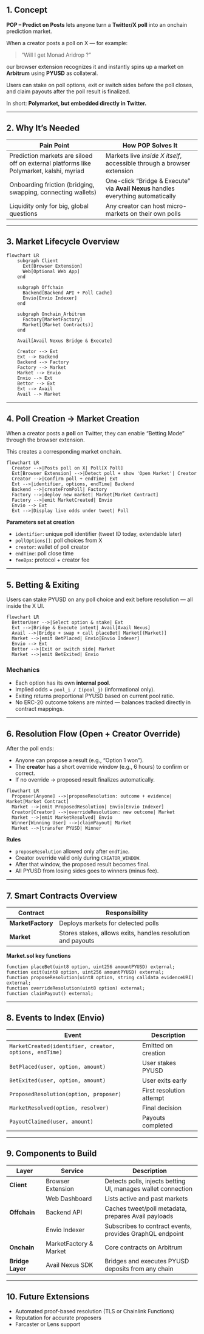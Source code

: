 ## 1. Concept

**POP – Predict on Posts** lets anyone turn a **Twitter/X poll** into an onchain prediction market.

When a creator posts a poll on X — for example:

> “Will I get Monad Aridrop ?”

our browser extension recognizes it and instantly spins up a market on **Arbitrum** using **PYUSD** as collateral.

Users can stake on poll options, exit or switch sides before the poll closes, and claim payouts after the poll result is finalized.

In short: **Polymarket, but embedded directly in Twitter.**

---

## 2. Why It’s Needed

| Pain Point                                                                              | How POP Solves It                                                                 |
| --------------------------------------------------------------------------------------- | --------------------------------------------------------------------------------- |
| Prediction markets are siloed off on external platforms like Polymarket, kalshi, myriad | Markets live _inside X itself_, accessible through a browser extension            |
| Onboarding friction (bridging, swapping, connecting wallets)                            | One-click “Bridge & Execute” via **Avail Nexus** handles everything automatically |
| Liquidity only for big, global questions                                                | Any creator can host micro-markets on their own polls                             |

---

## 3. Market Lifecycle Overview

```mermaid
flowchart LR
    subgraph Client
      Ext[Browser Extension]
      Web[Optional Web App]
    end

    subgraph Offchain
      Backend[Backend API + Poll Cache]
      Envio[Envio Indexer]
    end

    subgraph Onchain_Arbitrum
      Factory[MarketFactory]
      Market[(Market Contracts)]
    end

    Avail[Avail Nexus Bridge & Execute]

    Creator --> Ext
    Ext --> Backend
    Backend --> Factory
    Factory --> Market
    Market --> Envio
    Envio --> Ext
    Bettor --> Ext
    Ext --> Avail
    Avail --> Market

```

---

## 4. Poll Creation → Market Creation

When a creator posts a **poll** on Twitter, they can enable “Betting Mode” through the browser extension.

This creates a corresponding market onchain.

```mermaid
flowchart LR
  Creator -->|Posts poll on X| Poll[X Poll]
  Ext[Browser Extension] -->|Detect poll + show 'Open Market'| Creator
  Creator -->|Confirm poll + endTime| Ext
  Ext -->|identifier, options, endTime| Backend
  Backend -->|createFromPoll| Factory
  Factory -->|deploy new market| Market[Market Contract]
  Factory -->|emit MarketCreated| Envio
  Envio --> Ext
  Ext -->|Display live odds under tweet| Poll

```

**Parameters set at creation**

- `identifier`: unique poll identifier (tweet ID today, extendable later)
- `pollOptions[]`: poll choices from X
- `creator`: wallet of poll creator
- `endTime`: poll close time
- `feeBps`: protocol + creator fee

---

## 5. Betting & Exiting

Users can stake PYUSD on any poll choice and exit before resolution — all inside the X UI.

```mermaid
flowchart LR
  BettorUser -->|Select option & stake| Ext
  Ext -->|Bridge & Execute intent| Avail[Avail Nexus]
  Avail -->|Bridge + swap + call placeBet| Market[(Market)]
  Market -->|emit BetPlaced| Envio[Envio Indexer]
  Envio --> Ext
  Bettor -->|Exit or switch side| Market
  Market -->|emit BetExited| Envio

```

### Mechanics

- Each option has its own **internal pool**.
- Implied odds = `pool_i / Σ(pool_j)` (informational only).
- Exiting returns proportional PYUSD based on current pool ratio.
- No ERC-20 outcome tokens are minted — balances tracked directly in contract mappings.

---

## 6. Resolution Flow (Open + Creator Override)

After the poll ends:

- Anyone can propose a result (e.g., “Option 1 won”).
- The **creator** has a short override window (e.g., 6 hours) to confirm or correct.
- If no override → proposed result finalizes automatically.

```mermaid
flowchart LR
  Proposer[Anyone] -->|proposeResolution: outcome + evidence| Market[Market Contract]
  Market -->|emit ProposedResolution| Envio[Envio Indexer]
  Creator[Creator] -->|overrideResolution: new outcome| Market
  Market -->|emit MarketResolved| Envio
  Winner[Winning User] -->|claimPayout| Market
  Market -->|transfer PYUSD| Winner

```

**Rules**

- `proposeResolution` allowed only after `endTime`.
- Creator override valid only during `CREATOR_WINDOW`.
- After that window, the proposed result becomes final.
- All PYUSD from losing sides goes to winners (minus fee).

---

## 7. Smart Contracts Overview

| Contract          | Responsibility                                              |
| ----------------- | ----------------------------------------------------------- |
| **MarketFactory** | Deploys markets for detected polls                          |
| **Market**        | Stores stakes, allows exits, handles resolution and payouts |

**Market.sol key functions**

```solidity
function placeBet(uint8 option, uint256 amountPYUSD) external;
function exit(uint8 option, uint256 amountPYUSD) external;
function proposeResolution(uint8 option, string calldata evidenceURI) external;
function overrideResolution(uint8 option) external;
function claimPayout() external;
```

---

## 8. Events to Index (Envio)

| Event                                                  | Description              |
| ------------------------------------------------------ | ------------------------ |
| `MarketCreated(identifier, creator, options, endTime)` | Emitted on creation      |
| `BetPlaced(user, option, amount)`                      | User stakes PYUSD        |
| `BetExited(user, option, amount)`                      | User exits early         |
| `ProposedResolution(option, proposer)`                 | First resolution attempt |
| `MarketResolved(option, resolver)`                     | Final decision           |
| `PayoutClaimed(user, amount)`                          | Payouts completed        |

---

## 9. Components to Build

| Layer            | Service                | Description                                                  |
| ---------------- | ---------------------- | ------------------------------------------------------------ |
| **Client**       | Browser Extension      | Detects polls, injects betting UI, manages wallet connection |
|                  | Web Dashboard          | Lists active and past markets                                |
| **Offchain**     | Backend API            | Caches tweet/poll metadata, prepares Avail payloads          |
|                  | Envio Indexer          | Subscribes to contract events, provides GraphQL endpoint     |
| **Onchain**      | MarketFactory & Market | Core contracts on Arbitrum                                   |
| **Bridge Layer** | Avail Nexus SDK        | Bridges and executes PYUSD deposits from any chain           |

---

## 10. Future Extensions

- Automated proof-based resolution (TLS or Chainlink Functions)
- Reputation for accurate proposers
- Farcaster or Lens support
